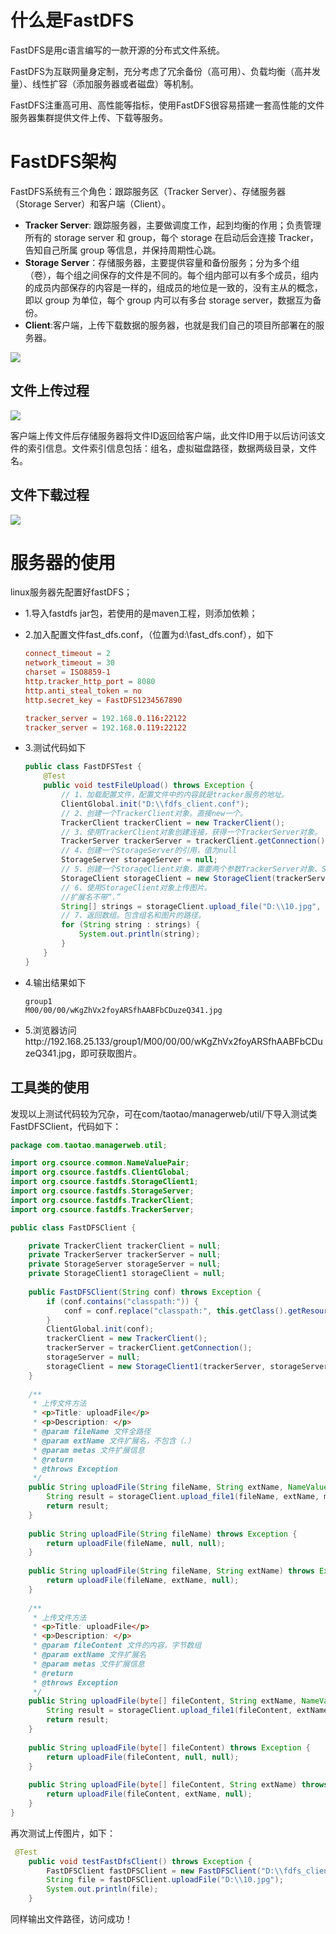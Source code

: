 #  什么是FastDFS

FastDFS是用c语言编写的一款开源的分布式文件系统。

FastDFS为互联网量身定制，充分考虑了冗余备份（高可用）、负载均衡（高并发量）、线性扩容（添加服务器或者磁盘）等机制。

FastDFS注重高可用、高性能等指标，使用FastDFS很容易搭建一套高性能的文件服务器集群提供文件上传、下载等服务。

# FastDFS架构

FastDFS系统有三个角色：跟踪服务区（Tracker Server）、存储服务器（Storage Server）和客户端（Client）。

- **Tracker Server**: 跟踪服务器，主要做调度工作，起到均衡的作用；负责管理所有的 storage server
  和 group，每个 storage 在启动后会连接 Tracker，告知自己所属 group 等信息，并保持周期性心跳。
- **Storage Server**：存储服务器，主要提供容量和备份服务；分为多个组（卷），每个组之间保存的文件是不同的。每个组内部可以有多个成员，组内的成员内部保存的内容是一样的，组成员的地位是一致的，没有主从的概念，即以 group 为单位，每个 group 内可以有多台 storage server，数据互为备份。
- **Client**:客户端，上传下载数据的服务器，也就是我们自己的项目所部署在的服务器。

![](D:\Work\TyporaNotes\note\JavaEE\ssm-taotao\pict\FastDFS架构.png)

## 文件上传过程

![](D:\Work\TyporaNotes\note\JavaEE\ssm-taotao\pict\文件上传的流程.png)

客户端上传文件后存储服务器将文件ID返回给客户端，此文件ID用于以后访问该文件的索引信息。文件索引信息包括：组名，虚拟磁盘路径，数据两级目录，文件名。

## 文件下载过程

![](D:\Work\TyporaNotes\note\JavaEE\ssm-taotao\pict\文件下载的流程.png)



# 服务器的使用

linux服务器先配置好fastDFS；

* 1.导入fastdfs jar包，若使用的是maven工程，则添加依赖；

* 2.加入配置文件fast_dfs.conf，（位置为d:\fast_dfs.conf），如下

  ```conf
  connect_timeout = 2
  network_timeout = 30
  charset = ISO8859-1
  http.tracker_http_port = 8080
  http.anti_steal_token = no
  http.secret_key = FastDFS1234567890
  
  tracker_server = 192.168.0.116:22122
  tracker_server = 192.168.0.119:22122
  ```

* 3.测试代码如下

  ```java
  public class FastDFSTest {
      @Test
      public void testFileUpload() throws Exception {
          // 1、加载配置文件，配置文件中的内容就是tracker服务的地址。
          ClientGlobal.init("D:\\fdfs_client.conf");
          // 2、创建一个TrackerClient对象。直接new一个。
          TrackerClient trackerClient = new TrackerClient();
          // 3、使用TrackerClient对象创建连接，获得一个TrackerServer对象。
          TrackerServer trackerServer = trackerClient.getConnection();
          // 4、创建一个StorageServer的引用，值为null
          StorageServer storageServer = null;
          // 5、创建一个StorageClient对象，需要两个参数TrackerServer对象、StorageServer的引用
          StorageClient storageClient = new StorageClient(trackerServer, storageServer);
          // 6、使用StorageClient对象上传图片。
          //扩展名不带“.”
          String[] strings = storageClient.upload_file("D:\\10.jpg", "jpg", null);
          // 7、返回数组。包含组名和图片的路径。
          for (String string : strings) {
              System.out.println(string);
          }
      }
  }
  ```

* 4.输出结果如下

  ```text
  group1
  M00/00/00/wKgZhVx2foyARSfhAABFbCDuzeQ341.jpg
  ```

* 5.浏览器访问http://192.168.25.133/group1/M00/00/00/wKgZhVx2foyARSfhAABFbCDuzeQ341.jpg，即可获取图片。

## 工具类的使用

发现以上测试代码较为冗杂，可在com/taotao/managerweb/util/下导入测试类FastDFSClient，代码如下：

```java
package com.taotao.managerweb.util;

import org.csource.common.NameValuePair;
import org.csource.fastdfs.ClientGlobal;
import org.csource.fastdfs.StorageClient1;
import org.csource.fastdfs.StorageServer;
import org.csource.fastdfs.TrackerClient;
import org.csource.fastdfs.TrackerServer;

public class FastDFSClient {

	private TrackerClient trackerClient = null;
	private TrackerServer trackerServer = null;
	private StorageServer storageServer = null;
	private StorageClient1 storageClient = null;
	
	public FastDFSClient(String conf) throws Exception {
		if (conf.contains("classpath:")) {
			conf = conf.replace("classpath:", this.getClass().getResource("/").getPath());
		}
		ClientGlobal.init(conf);
		trackerClient = new TrackerClient();
		trackerServer = trackerClient.getConnection();
		storageServer = null;
		storageClient = new StorageClient1(trackerServer, storageServer);
	}
	
	/**
	 * 上传文件方法
	 * <p>Title: uploadFile</p>
	 * <p>Description: </p>
	 * @param fileName 文件全路径
	 * @param extName 文件扩展名，不包含（.）
	 * @param metas 文件扩展信息
	 * @return
	 * @throws Exception
	 */
	public String uploadFile(String fileName, String extName, NameValuePair[] metas) throws Exception {
		String result = storageClient.upload_file1(fileName, extName, metas);
		return result;
	}
	
	public String uploadFile(String fileName) throws Exception {
		return uploadFile(fileName, null, null);
	}
	
	public String uploadFile(String fileName, String extName) throws Exception {
		return uploadFile(fileName, extName, null);
	}
	
	/**
	 * 上传文件方法
	 * <p>Title: uploadFile</p>
	 * <p>Description: </p>
	 * @param fileContent 文件的内容，字节数组
	 * @param extName 文件扩展名
	 * @param metas 文件扩展信息
	 * @return
	 * @throws Exception
	 */
	public String uploadFile(byte[] fileContent, String extName, NameValuePair[] metas) throws Exception {
		String result = storageClient.upload_file1(fileContent, extName, metas);
		return result;
	}
	
	public String uploadFile(byte[] fileContent) throws Exception {
		return uploadFile(fileContent, null, null);
	}
	
	public String uploadFile(byte[] fileContent, String extName) throws Exception {
		return uploadFile(fileContent, extName, null);
	}
}

```

再次测试上传图片，如下：

```java
 @Test
    public void testFastDfsClient() throws Exception {
        FastDFSClient fastDFSClient = new FastDFSClient("D:\\fdfs_client.conf");
        String file = fastDFSClient.uploadFile("D:\\10.jpg");
        System.out.println(file);
    }
```

同样输出文件路径，访问成功！

